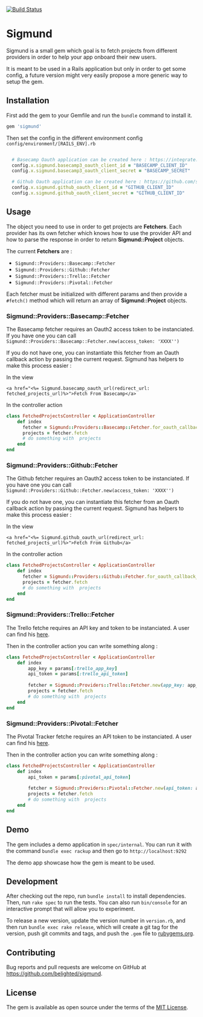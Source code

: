 [![Build Status](https://travis-ci.org/belighted/sigmund.svg?branch=master)](https://travis-ci.org/belighted/sigmund)

# Sigmund

Sigmund is a small gem which goal is to fetch projects from different providers in order to help your app onboard their new users.

It is meant to be used in a Rails application but only in order to get some config, a future version might very easily propose a more generic way to setup the gem.


## Installation

First add the gem to your Gemfile and run the `bundle` command to install it.


```ruby
gem 'sigmund'
```

Then set the config in the different environment config `config/environment/[RAILS_ENV].rb`

```ruby

  # Basecamp Oauth application can be created here : https://integrate.37signals.com/
  config.x.sigmund.basecamp3_oauth_client_id = "BASECAMP_CLIENT_ID"
  config.x.sigmund.basecamp3_oauth_client_secret = "BASECAMP_SECRET"

  # Github Oauth application can be created here : https://github.com/settings/developers
  config.x.sigmund.github_oauth_client_id = "GITHUB_CLIENT_ID"
  config.x.sigmund.github_oauth_client_secret = "GITHUB_CLIENT_ID"
```

## Usage

The object you need to use in order to get projects are **Fetchers**. 
Each provider has its own fetcher which knows how to use the provider API and how to parse the response in order to return **Sigmund::Project** objects.

The current **Fetchers** are :

 - `Sigmund::Providers::Basecamp::Fetcher`
 - `Sigmund::Providers::Github::Fetcher`
 - `Sigmund::Providers::Trello::Fetcher`
 - `Sigmund::Providers::Pivotal::Fetcher`
 
Each fetcher must be initialized with different params and then provide a `#fetch()` method which will return an array of **Sigmund::Project** objects.

### Sigmund::Providers::Basecamp::Fetcher

The Basecamp fetcher requires an Oauth2 access token to be instanciated. 
If you have one you can call `Sigmund::Providers::Basecamp::Fetcher.new(access_token: 'XXXX'')`

If you do not have one, you can instantiate this fetcher from an Oauth callback action by passing the current request.
Sigmund has helpers to make this process easier :

In the view
```slim
<a href="<%= Sigmund.basecamp_oauth_url(redirect_url: fetched_projects_url)%>">Fetch From Basecamp</a>
```
In the controller action

```ruby
class FetchedProjectsController < ApplicationController
    def index
      fetcher = Sigmund::Providers::Basecamp::Fetcher.for_oauth_callback_request(request)
      projects = fetcher.fetch
      # do something with  projects
    end
end
```


### Sigmund::Providers::Github::Fetcher

The Github fetcher requires an Oauth2 access token to be instanciated. 
If you have one you can call `Sigmund::Providers::Github::Fetcher.new(access_token: 'XXXX'')`

If you do not have one, you can instantiate this fetcher from an Oauth callback action by passing the current request.
Sigmund has helpers to make this process easier :

In the view
```slim
<a href="<%= Sigmund.github_oauth_url(redirect_url: fetched_projects_url)%>">Fetch From Github</a>
```
In the controller action

```ruby
class FetchedProjectsController < ApplicationController
    def index
      fetcher = Sigmund::Providers::Github::Fetcher.for_oauth_callback_request(request)
      projects = fetcher.fetch
      # do something with  projects
    end
end
```

### Sigmund::Providers::Trello::Fetcher

The Trello fetche requires an API key and token to be instanciated.
A user can find his [here](https://trello.com/app-key).

Then in the controller action you can write something along :

```ruby
class FetchedProjectsController < ApplicationController
    def index
        app_key = params[:trello_app_key]
        api_token = params[:trello_api_token]
    
        fetcher = Sigmund::Providers::Trello::Fetcher.new(app_key: app_key, api_token: api_token)
        projects = fetcher.fetch
        # do something with  projects
    end
end
```

### Sigmund::Providers::Pivotal::Fetcher

The Pivotal Tracker fetche requires an API token to be instanciated.
A user can find his [here](https://www.pivotaltracker.com/profile).

Then in the controller action you can write something along :

```ruby
class FetchedProjectsController < ApplicationController
    def index
        api_token = params[:pivotal_api_token]
    
        fetcher = Sigmund::Providers::Pivotal::Fetcher.new(api_token: api_token)
        projects = fetcher.fetch
        # do something with  projects
    end
end
```

## Demo

The gem includes a demo application in `spec/internal`.
You can run it with the command `bundle exec rackup` and then go to `http://localhost:9292`

The demo app showcase how the gem is meant to be used.


## Development

After checking out the repo, run `bundle install` to install dependencies. Then, run `rake spec` to run the tests. 
You can also run `bin/console` for an interactive prompt that will allow you to experiment.

 To release a new version, update the version number in `version.rb`, and then run `bundle exec rake release`, which will create a git tag for the version, push git commits and tags, and push the `.gem` file to [rubygems.org](https://rubygems.org).

## Contributing

Bug reports and pull requests are welcome on GitHub at https://github.com/belighted/sigmund.


## License

The gem is available as open source under the terms of the [MIT License](http://opensource.org/licenses/MIT).

